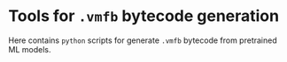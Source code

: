 # Tools for `.vmfb` bytecode generation
Here contains `python` scripts for generate `.vmfb` bytecode from pretrained ML models.
